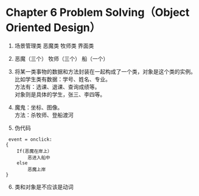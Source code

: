 # Chapter 6 Problem Solving（Object Oriented Design）

1. 场景管理类 恶魔类 牧师类 界面类

2. 恶魔（三个） 牧师（三个） 船（一个） 

3. 将某一类事物的数据和方法封装在一起构成了一个类，对象是这个类的实例。  
    比如学生类有数据：学号、姓名、专业。  
    方法有：选课、退课、查询成绩等。  
    对象则是具体的学生，张三、李四等。

4. 魔鬼：坐标、图像。  
   方法：杀牧师、登船渡河

5. 伪代码

```
 event = onclick:
{
    If(恶魔在岸上）
        恶进入船中
    else
        恶魔上岸
}
```

6. 类和对象是不应该是动词